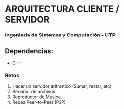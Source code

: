 # ARQUITECTURA CLIENTE / SERVIDOR

### Ingeniería de Sistemas y Computación - UTP

## Dependencias:
* C++

### Retos:

1. Hacer un servidor aritmetico (Sumar, restar, etc)
2. Servidor de archivos
3. Reproductor de Musica
4. Redes Peer-to-Peer (P2P)
